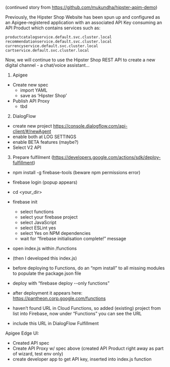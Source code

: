 (continued story from https://github.com/mukundha/hipster-apim-demo)

Previously, the Hipster Shop Website has been spun up and configured as an Apigee-registered application with an associated API Key consuming an API Product which contains services such as:
```
productcatalogservice.default.svc.cluster.local
recommendationservice.default.svc.cluster.local
currencyservice.default.svc.cluster.local
cartservice.default.svc.cluster.local
```

Now, we will continue to use the Hipster Shop REST API to create a new digital channel - a chat/voice assistant...


1. Apigee
- Create new spec
	- import YAML
	- save as ‘Hipster Shop’
- Publish API Proxy
	- tbd

2. DialogFlow
- create new project https://console.dialogflow.com/api-client/#/newAgent
- enable both at LOG SETTINGS
- enable BETA features (maybe?)
- Select V2 API


3. Prepare fulfilment (https://developers.google.com/actions/sdk/deploy-fulfillment)
- npm install -g firebase-tools (beware npm permissions error)
- firebase login (popup appears)
- cd <your_dir>
- firebase init
	- select functions
	- select your firebase project
	- select JavaScript
	- select ESLint yes
	- select Yes on NPM dependencies
	-  wait for “firebase initialisation complete!” message
- open index.js within /functions
- (then I developed this index.js)
- before deploying to Functions, do an “npm install” to all missing modules to populate the package.json file
- deploy with “firebase deploy --only functions”
- after deployment it appears here: https://pantheon.corp.google.com/functions


- haven’t found URL in Cloud Functions, so added (existing) project from list into Firebase, now under “Functions” you can see the URL

- include this URL in DialogFlow Fulfillment



Apigee Edge UI:
- Created API spec
- Create API Proxy w/ spec above (created API Product right away as part of wizard, test env only)
- create developer app to get API key, inserted into index.js function
